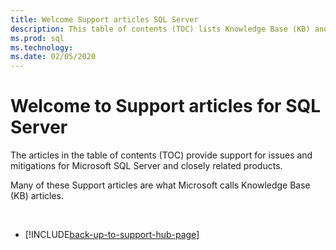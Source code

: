 ```yaml
---
title: Welcome Support articles SQL Server
description: This table of contents (TOC) lists Knowledge Base (KB) and other Support articles for Microsoft SQL Server.
ms.prod: sql
ms.technology:
ms.date: 02/05/2020
---
```

# Welcome to Support articles for SQL Server

The articles in the table of contents (TOC) provide support for issues and mitigations for Microsoft SQL Server and closely related products.

Many of these Support articles are what Microsoft calls Knowledge Base (KB) articles.

&nbsp;

- [!INCLUDE[back-up-to-support-hub-page](../includes/back-up-to-support-hub-page.md)]
